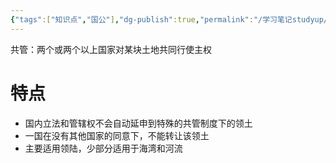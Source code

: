 ```yaml
---
{"tags":["知识点","国公"],"dg-publish":true,"permalink":"/学习笔记studyup/国际公法/共管/","dgPassFrontmatter":true,"created":"2024-11-08T15:39:22.004+08:00","updated":"2024-11-08T15:42:28.080+08:00"}
---
```


共管：两个或两个以上国家对某块土地共同行使主权
# 特点
- 国内立法和管辖权不会自动延申到特殊的共管制度下的领土
- 一国在没有其他国家的同意下，不能转让该领土
- 主要适用领陆，少部分适用于海湾和河流